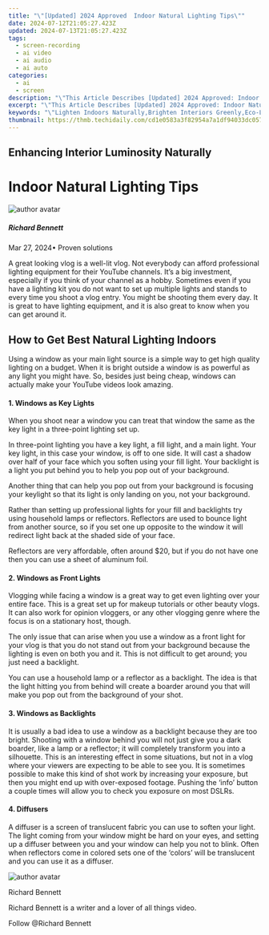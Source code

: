 ```yaml
---
title: "\"[Updated] 2024 Approved  Indoor Natural Lighting Tips\""
date: 2024-07-12T21:05:27.423Z
updated: 2024-07-13T21:05:27.423Z
tags: 
  - screen-recording
  - ai video
  - ai audio
  - ai auto
categories: 
  - ai
  - screen
description: "\"This Article Describes [Updated] 2024 Approved: Indoor Natural Lighting Tips\""
excerpt: "\"This Article Describes [Updated] 2024 Approved: Indoor Natural Lighting Tips\""
keywords: "\"Lighten Indoors Naturally,Brighten Interiors Greenly,Eco-Light Indoor Space,Sunlight Inside Homes,Glow Natural Indoors,Clear Room with Sunlight,Daylight Tips for Home\""
thumbnail: https://thmb.techidaily.com/cd1e0583a3f82954a7a1df94033dc0576cc47353ebb15c30e049205c45a363ba.jpg
---
```


## Enhancing Interior Luminosity Naturally

# Indoor Natural Lighting Tips

![author avatar](https://images.wondershare.com/filmora/article-images/richard-bennett.jpg)

##### Richard Bennett

 Mar 27, 2024• Proven solutions

 A great looking vlog is a well-lit vlog. Not everybody can afford professional lighting equipment for their YouTube channels. It’s a big investment, especially if you think of your channel as a hobby. Sometimes even if you have a lighting kit you do not want to set up multiple lights and stands to every time you shoot a vlog entry. You might be shooting them every day. It is great to have lighting equipment, and it is also great to know when you can get around it.

## How to Get Best Natural Lighting Indoors

 Using a window as your main light source is a simple way to get high quality lighting on a budget. When it is bright outside a window is as powerful as any light you might have. So, besides just being cheap, windows can actually make your YouTube videos look amazing.

#### 1\. Windows as Key Lights

 When you shoot near a window you can treat that window the same as the key light in a three-point lighting set up.

 In three-point lighting you have a key light, a fill light, and a main light. Your key light, in this case your window, is off to one side. It will cast a shadow over half of your face which you soften using your fill light. Your backlight is a light you put behind you to help you pop out of your background.

 Another thing that can help you pop out from your background is focusing your keylight so that its light is only landing on you, not your background.

 Rather than setting up professional lights for your fill and backlights try using household lamps or reflectors. Reflectors are used to bounce light from another source, so if you set one up opposite to the window it will redirect light back at the shaded side of your face.

 Reflectors are very affordable, often around $20, but if you do not have one then you can use a sheet of aluminum foil.

#### 2\. Windows as Front Lights

 Vlogging while facing a window is a great way to get even lighting over your entire face. This is a great set up for makeup tutorials or other beauty vlogs. It can also work for opinion vloggers, or any other vlogging genre where the focus is on a stationary host, though.

 The only issue that can arise when you use a window as a front light for your vlog is that you do not stand out from your background because the lighting is even on both you and it. This is not difficult to get around; you just need a backlight.

 You can use a household lamp or a reflector as a backlight. The idea is that the light hitting you from behind will create a boarder around you that will make you pop out from the background of your shot.

#### 3\. Windows as Backlights

 It is usually a bad idea to use a window as a backlight because they are too bright. Shooting with a window behind you will not just give you a dark boarder, like a lamp or a reflector; it will completely transform you into a silhouette. This is an interesting effect in some situations, but not in a vlog where your viewers are expecting to be able to see you. It is sometimes possible to make this kind of shot work by increasing your exposure, but then you might end up with over-exposed footage. Pushing the ‘info’ button a couple times will allow you to check you exposure on most DSLRs.

#### 4\. Diffusers

 A diffuser is a screen of translucent fabric you can use to soften your light. The light coming from your window might be hard on your eyes, and setting up a diffuser between you and your window can help you not to blink. Often when reflectors come in colored sets one of the ‘colors’ will be translucent and you can use it as a diffuser.

![author avatar](https://images.wondershare.com/filmora/article-images/richard-bennett.jpg)

Richard Bennett

Richard Bennett is a writer and a lover of all things video.

Follow @Richard Bennett


<ins class="adsbygoogle"
     style="display:block"
     data-ad-format="autorelaxed"
     data-ad-client="ca-pub-7571918770474297"
     data-ad-slot="1223367746"></ins>



<ins class="adsbygoogle"
     style="display:block"
     data-ad-client="ca-pub-7571918770474297"
     data-ad-slot="8358498916"
     data-ad-format="auto"
     data-full-width-responsive="true"></ins>





